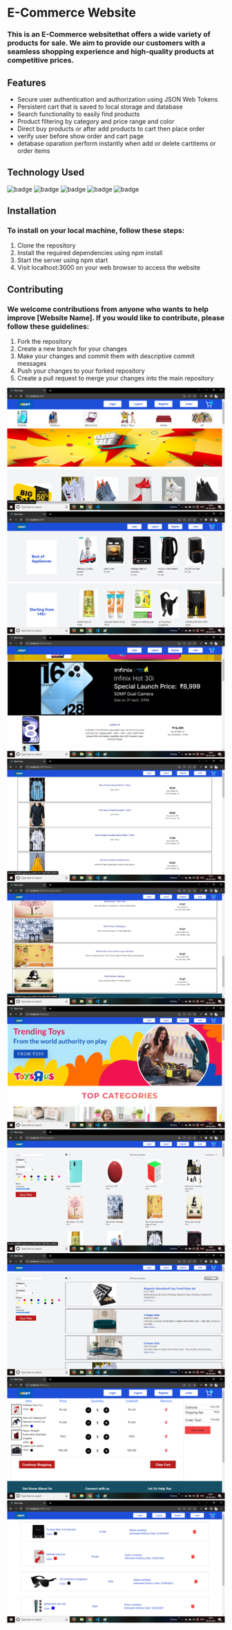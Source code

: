 # E-Commerce Website
### This is an E-Commerce websitethat offers a wide variety of products for sale. We aim to provide our customers with a seamless shopping experience and high-quality products at competitive prices.

## Features
* Secure user authentication and authorization using JSON Web Tokens
* Persistent cart that is saved to local storage and database
* Search functionality to easily find products
* Product filtering by category and price range and color
* Direct buy products or after add products to cart then place order 
* verify user before show order and cart page
* detabase oparation perform instantly when add or delete cartitems or order items

## Technology Used 
![badge](https://img.shields.io/badge/Frontend-React%20Js-green)
![badge](https://img.shields.io/badge/Design%20-Tailwind%20Css-red)
![badge](https://img.shields.io/badge/Backend-Node%20Js-blue)
![badge](https://img.shields.io/badge/Backend-Express%20Js-orange)
![badge](https://img.shields.io/badge/Database-MongoDB-ff69b4)

## Installation
### To install on your local machine, follow these steps:

1. Clone the repository
2. Install the required dependencies using npm install
3. Start the server using npm start
4. Visit localhost:3000 on your web browser to access the website

## Contributing
### We welcome contributions from anyone who wants to help improve [Website Name]. If you would like to contribute, please follow these guidelines:

1. Fork the repository
2. Create a new branch for your changes
3. Make your changes and commit them with descriptive commit messages
4. Push your changes to your forked repository
5. Create a pull request to merge your changes into the main repository

![screenshot](frontend/screenshot/homepage%201.png)
![screenshot](frontend/screenshot/homepage%202.png)
![screenshot](frontend/screenshot/mobile.png)
![screenshot](frontend/screenshot/fashion.png)
![screenshot](frontend/screenshot/decoration.png)
![screenshot](frontend/screenshot/babytoys.png)
![screenshot](frontend/screenshot/gridview.png)
![screenshot](frontend/screenshot/listView.png)
![screenshot](frontend/screenshot/cartpage.png)
![screenshot](frontend/screenshot/order.png)
